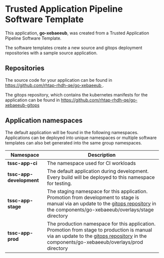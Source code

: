 # Trusted Application Pipeline Software Template

This application, **go-xebaeeub**, was created from a Trusted Application Pipeline Software Template.

The software templates create a new source and gitops deployment repositories with a sample source application. 

## Repositories

The source code for your application can be found in [https://github.com/rhtap-rhdh-qe/go-xebaeeub ](https://github.com/rhtap-rhdh-qe/go-xebaeeub ).
 
The gitops repository, which contains the kubernetes manifests for the application can be found in 
[https://github.com/rhtap-rhdh-qe/go-xebaeeub-gitops ](https://github.com/rhtap-rhdh-qe/go-xebaeeub-gitops ) 

## Application namespaces 

The default application will be found in the following namespaces. Applications can be deployed into unique namespaces or multiple software templates can also bet generated into the same group namespaces.  

|  Namespace   |  Description   |  
| -------- | -------- |
| **tssc-app-ci** | The namespace used for CI workloads |
| **tssc-app-development** | The default application during development. Every build will be deployed to this namespace for testing. |
| **tssc-app-stage** | The staging namespace for this application. Promotion from development to stage is manual via an update to the [gitops repository](https://github.com/rhtap-rhdh-qe/go-xebaeeub-gitops ) in the components/go-xebaeeub/overlays/stage directory |
| **tssc-app-prod** | The production namespace for this application. Promotion from stage to production is manual via an update to the [gitops repository](https://github.com/rhtap-rhdh-qe/go-xebaeeub-gitops ) in the components/go-xebaeeub/overlays/prod directory |
